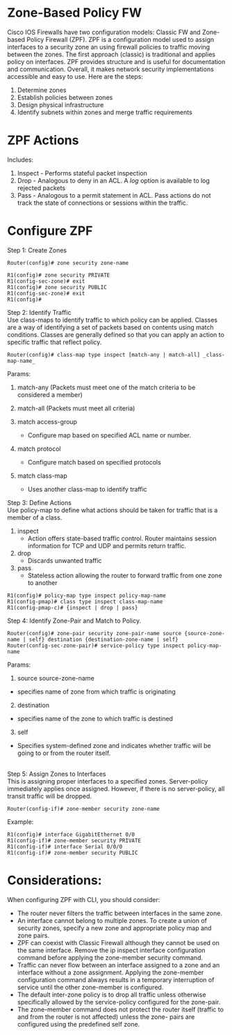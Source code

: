 # Zone-Based Policy FW 
Cisco IOS Firewalls have two configuration models: Classic FW and Zone-based Policy Firewall (ZPF). ZPF is a configuration model used to assign interfaces 
to a security zone an using firewall policies to traffic moving between the zones. The first approach (classic) is traditional and applies policy on interfaces. ZPF provides structure and is useful for documentation and communication.
Overall, it makes network security implementations accessible and easy to use. Here are the steps:
1. Determine zones
2. Establish policies between zones
3. Design physical infrastructure
4. Identify subnets within zones and merge traffic requirements

# ZPF Actions
Includes:
1. Inspect - Performs stateful packet inspection
2. Drop - Analogous to deny in an ACL. A _log_ option is available to log rejected packets
3. Pass - Analogous to a permit statement in ACL. Pass actions do not track the state of connections or sessions within the traffic.

# Configure ZPF
Step 1: Create Zones 
~~~
Router(config)# zone security zone-name

R1(config)# zone security PRIVATE 
R1(config-sec-zone)# exit
R1(config)# zone security PUBLIC 
R1(config-sec-zone)# exit
R1(config)#
~~~
Step 2: Identify Traffic <br>
Use class-maps to identify traffic to which policy can be applied. Classes are a way of identifying a set of packets based on contents using match conditions. Classes are generally defined so that you can apply an action to specific traffic that reflect policy. 
~~~
Router(config)# class-map type inspect [match-any | match-all] _class-map-name_
~~~
Params:
1. match-any (Packets must meet one of the match criteria to be considered a member)
2. match-all (Packets must meet all criteria)

1. match access-group
   - Configure map based on specified ACL name or number. 
2. match protocol
   - Configure match based on specified protocols
3. match class-map
   - Uses another class-map to identify traffic<br>

Step 3: Define Actions <br>
Use policy-map to define what actions should be taken for traffic that is a member of a class. 

1. inspect
   - Action offers state-based traffic control. Router maintains session information for TCP and UDP and permits return traffic. 
2. drop
   - Discards unwanted traffic
3. pass
    - Stateless action allowing the router to forward traffic from one zone to another <br>

~~~
R1(config)# policy-map type inspect policy-map-name
R1(config-pmap)# class type inspect class-map-name
R1(config-pmap-c)# {inspect | drop | pass}
~~~
    
Step 4: Identify Zone-Pair and Match to Policy.
~~~
Router(config)# zone-pair security zone-pair-name source {source-zone-name | self} destination {destination-zone-name | self}
Router(config-sec-zone-pair)# service-policy type inspect policy-map-name
~~~

Params:
1. source source-zone-name
  - specifies name of zone from which traffic is originating<br>
2. destination
  - specifies name of the zone to which traffic is destined
3. self
  - Specifies system-defined zone and indicates whether traffic will be going to or from the router itself. 
<br>
Step 5: Assign Zones to Interfaces<br>
This is assigning proper interfaces to a specified zones. Server-policy immediately applies once assigned. However, if there is no server-policy, all transit traffic will be dropped.
<br>

~~~
Router(config-if)# zone-member security zone-name
~~~
Example:
~~~
R1(config)# interface GigabitEthernet 0/0
R1(config-if)# zone-member security PRIVATE
R1(config-if)# interface Serial 0/0/0
R1(config-if)# zone-member security PUBLIC
~~~

# Considerations: 
When configuring ZPF with CLI, you should consider:
- The router never filters the traffic between interfaces in the same zone.
- An interface cannot belong to multiple zones. To create a union of security zones, specify a new zone and appropriate policy map and zone pairs.
- ZPF can coexist with Classic Firewall although they cannot be used on the same interface. Remove the ip inspect interface configuration command before applying the zone-member security command.
- Traffic can never flow between an interface assigned to a zone and an interface without a zone assignment. Applying the zone-member configuration command always results in a temporary interruption of service until the other zone-member is configured.
- The default inter-zone policy is to drop all traffic unless otherwise specifically allowed by the service-policy configured for the zone-pair.
- The zone-member command does not protect the router itself (traffic to and from the router is not affected) unless the zone- pairs are configured using the predefined self zone.
